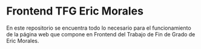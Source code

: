 # Frontend TFG Eric Morales

En este repositorio se encuentra todo lo necesario para el funcionamiento de la página web que compone en Frontend del Trabajo de Fin de Grado de Eric Morales.